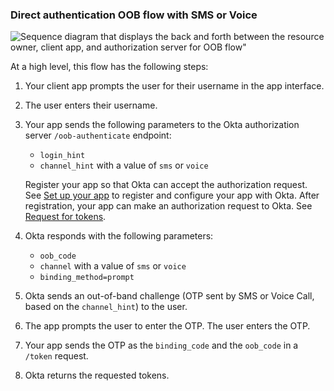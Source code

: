 ### Direct authentication OOB flow with SMS or Voice

<div class="three-quarter">

![Sequence diagram that displays the back and forth between the resource owner, client app, and authorization server for OOB flow"](/img/authorization/oauth-oob-phone-grant-flow.png)

</div>

<!-- Source for image. Generated using http://www.plantuml.com/plantuml/uml/ soure image: https://www.figma.com/file/YH5Zhzp66kGCglrXQUag2E/%F0%9F%93%8A-Updated-Diagrams-for-Dev-Docs?type=design&node-id=4423-1663&mode=design&t=tmSDoNn4DWZE7fPO-11
@startuml

skinparam monochrome true
actor "User" as user
participant "Client App (Your app)" as client
participant "Authorization Server (Okta) " as okta

autonumber "<b>#."
client <-> user: Prompts user for username, and user enters username
client -> okta: Sends `/oob-authenticate` request with `channel_hint`
okta -> client: Responds with `oob_code`, `channel`, `binding_method`
okta -> user: Sends out-of-band challenge
client -> user: Prompts user to enter OTP, and user enters OTP
client -> okta: Sends `binding_code`, `oob_code` in `/token` request
okta -> client: Responds with requested tokens
@enduml
-->

At a high level, this flow has the following steps:

1. Your client app prompts the user for their username in the app interface.
1. The user enters their username.
1. Your app sends the following parameters to the Okta authorization server `/oob-authenticate` endpoint:
    * `login_hint`
    * `channel_hint` with a value of `sms` or `voice`

    Register your app so that Okta can accept the authorization request. See [Set up your app](#set-up-your-app) to register and configure your app with Okta. After registration, your app can make an authorization request to Okta. See [Request for tokens](#request-for-tokens).

1. Okta responds with the following parameters:
    * `oob_code`
    * `channel` with a value of `sms` or `voice`
    * `binding_method=prompt`
1. Okta sends an out-of-band challenge (OTP sent by SMS or Voice Call, based on the `channel_hint`) to the user.
1. The app prompts the user to enter the OTP. The user enters the OTP.
1. Your app sends the OTP as the `binding_code` and the `oob_code` in a `/token` request.
1. Okta returns the requested tokens.

